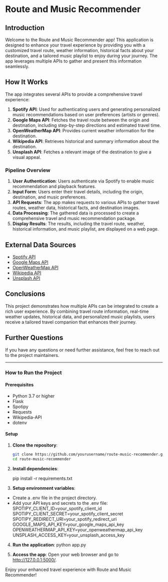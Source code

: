 # Route and Music Recommender

## Introduction

Welcome to the Route and Music Recommender app! This application is designed to enhance your travel experience by providing you with a customized travel route, weather information, historical facts about your destination, and a tailored music playlist to enjoy during your journey. The app leverages multiple APIs to gather and present this information seamlessly.

## How It Works

The app integrates several APIs to provide a comprehensive travel experience:

1. **Spotify API**: Used for authenticating users and generating personalized music recommendations based on user preferences (artists or genres).
2. **Google Maps API**: Fetches the travel route between the origin and destination, including step-by-step directions and estimated travel time.
3. **OpenWeatherMap API**: Provides current weather information for the destination.
4. **Wikipedia API**: Retrieves historical and summary information about the destination.
5. **Unsplash API**: Fetches a relevant image of the destination to give a visual appeal.

### Pipeline Overview

1. **User Authentication**: Users authenticate via Spotify to enable music recommendation and playback features.
2. **Input Form**: Users enter their travel details, including the origin, destination, and music preferences.
3. **API Requests**: The app makes requests to various APIs to gather travel routes, weather data, historical facts, and destination images.
4. **Data Processing**: The gathered data is processed to create a comprehensive travel and music recommendation package.
5. **Display Results**: The results, including the travel route, weather, historical information, and music playlist, are displayed on a web page.

## External Data Sources

- [Spotify API](https://developer.spotify.com/documentation/web-api/)
- [Google Maps API](https://developers.google.com/maps/documentation/directions/start)
- [OpenWeatherMap API](https://openweathermap.org/api)
- [Wikipedia API](https://wikipedia.readthedocs.io/en/latest/code.html)
- [Unsplash API](https://unsplash.com/documentation)

## Conclusions

This project demonstrates how multiple APIs can be integrated to create a rich user experience. By combining travel route information, real-time weather updates, historical data, and personalized music playlists, users receive a tailored travel companion that enhances their journey.

## Further Questions

If you have any questions or need further assistance, feel free to reach out to the project maintainers.

---

### How to Run the Project

#### Prerequisites

- Python 3.7 or higher
- Flask
- Spotipy
- Requests
- Wikipedia-API
- dotenv

#### Setup

1. **Clone the repository**:
   ```bash
   git clone https://github.com/yourusername/route-music-recommender.git
   cd route-music-recommender

2. **Install dependencies**:

	pip install -r requirements.txt

3. **Setup environment variables**:

 - Create a .env file in the project directory.
 - Add your API keys and secrets to the .env file:
	SPOTIPY_CLIENT_ID=your_spotify_client_id
	SPOTIPY_CLIENT_SECRET=your_spotify_client_secret
	SPOTIPY_REDIRECT_URI=your_spotify_redirect_uri
	GOOGLE_MAPS_API_KEY=your_google_maps_api_key
	OPENWEATHERMAP_API_KEY=your_openweathermap_api_key
	UNSPLASH_ACCESS_KEY=your_unsplash_access_key

4. **Run the application**:
	python app.py

5. **Access the app**:
	Open your web browser and go to http://127.0.0.1:5000/.

Enjoy your enhanced travel experience with Route and Music Recommender!
